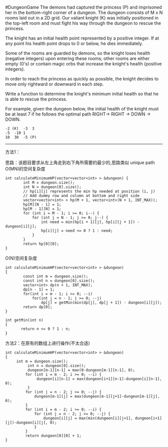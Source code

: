 #DungeonGame
The demons had captured the princess (P) and imprisoned her in the bottom-right corner of a dungeon. 
The dungeon consists of M x N rooms laid out in a 2D grid. Our valiant knight (K) was initially positioned in 
the top-left room and must fight his way through the dungeon to rescue the princess.

The knight has an initial health point represented by a positive integer. If at any point his health point drops 
to 0 or below, he dies immediately.

Some of the rooms are guarded by demons, so the knight loses health (negative integers) upon entering these rooms; 
other rooms are either empty 
(0's) or contain magic orbs that increase the knight's health (positive integers).

In order to reach the princess as quickly as possible, the knight decides to move only rightward or downward in each step.


Write a function to determine the knight's minimum initial health so that he is able to rescue the princess.

For example, given the dungeon below, the initial health of the knight must be at least 7 
if he follows the optimal path RIGHT-> RIGHT -> DOWN -> DOWN.

```
-2 (K)	-3	3
-5	-10	1
10	30	-5 (P)
```


---



方法1：

思路：该题目要求从左上角走到右下角所需要的最少的,思路类似 unique path
O(MN)的空间复杂度

```
int calculateMinimumHP(vector<vector<int> > &dungeon) {
        int M = dungeon.size();
        int N = dungeon[0].size();
        // hp[i][j] represents the min hp needed at position (i, j)
        // Add dummy row and column at bottom and right side
        vector<vector<int> > hp(M + 1, vector<int>(N + 1, INT_MAX));
        hp[M][N - 1] = 1;
        hp[M - 1][N] = 1;
        for (int i = M - 1; i >= 0; i--) {
            for (int j = N - 1; j >= 0; j--) {
                int need = min(hp[i + 1][j], hp[i][j + 1]) - dungeon[i][j];
                hp[i][j] = need <= 0 ? 1 : need;
            }
        }
        return hp[0][0];
}
```


O(N)空间复杂度
```
int calculateMinimumHP(vector<vector<int> > &dungeon)
{
        const int m = dungeon.size();
        const int n = dungeon[0].size();
        vector<int> dp(n + 1, INT_MAX);
        dp[n - 1] = 1; 
        for(int i = m - 1; i >= 0; --i)
            for(int j = n - 1; j >= 0; --j)
                dp[j] = getMin(min(dp[j], dp[j + 1]) - dungeon[i][j]);
        return dp[0];
}

int getMin(int n)
{
       return n <= 0 ? 1 : n;
}
```


方法2：在原有的数组上进行操作(不太合适)
```
int calculateMinimumHP(vector<vector<int> > &dungeon)
{
     int m = dungeon.size();
          int n = dungeon[0].size();
          dungeon[m-1][n-1] = max(0-dungeon[m-1][n-1], 0);
         for (int i = m - 2; i >= 0; --i) {
              dungeon[i][n-1] = max(dungeon[i+1][n-1]-dungeon[i][n-1], 0);
          }
         for (int j = n - 2; j >= 0; --j) {
             dungeon[m-1][j] = max(dungeon[m-1][j+1]-dungeon[m-1][j], 0);
         }
         for (int i = m - 2; i >= 0; --i) {
             for (int j = n - 2; j >= 0; --j) {
                 dungeon[i][j] = max(min(dungeon[i][j+1], dungeon[i+1][j])-dungeon[i][j], 0);
             }
         }
         return dungeon[0][0] + 1;
}
```
